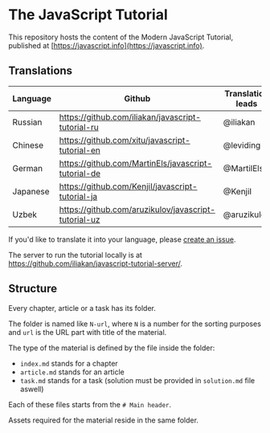 
# The JavaScript Tutorial

This repository hosts the content of the Modern JavaScript Tutorial, published at [https://javascript.info](https://javascript.info).

## Translations

| Language | Github | Translation leads | Published |
|----------|--------|-------------------|-----------|
| Russian | https://github.com/iliakan/javascript-tutorial-ru | @iliakan | https://learn.javascript.ru | 
| Chinese | https://github.com/xitu/javascript-tutorial-en | @leviding | – |
| German | https://github.com/MartinEls/javascript-tutorial-de | @MartilEls | - |
| Japanese | https://github.com/KenjiI/javascript-tutorial-ja | @KenjiI | - |
| Uzbek | https://github.com/aruzikulov/javascript-tutorial-uz | @aruzikulov | - |

If you'd like to translate it into your language, please [create an issue](https://github.com/iliakan/javascript-tutoria-en/issues/new).

The server to run the tutorial locally is at <https://github.com/iliakan/javascript-tutorial-server/>.

## Structure

Every chapter, article or a task has its folder.

The folder is named like `N-url`, where `N` is a number for the sorting purposes and `url` is the URL part with title of the material.

The type of the material is defined by the file inside the folder:

  - `index.md` stands for a chapter
  - `article.md` stands for an article
  - `task.md` stands for a task (solution must be provided in `solution.md` file aswell)

Each of these files starts from the `# Main header`.

Assets required for the material reside in the same folder.
